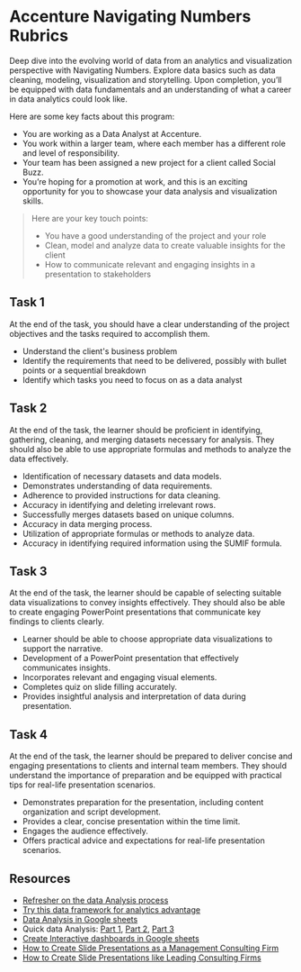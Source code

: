 # Accenture Navigating Numbers Rubrics
Deep dive into the evolving world of data from an analytics and visualization perspective with Navigating Numbers. Explore data basics such as data cleaning, modeling, visualization and storytelling. Upon completion, you’ll be equipped with data fundamentals and an understanding of what a career in data analytics could look like.

Here are some key facts about this program: 
- You are working as a Data Analyst at Accenture.
- You work within a larger team, where each member has a different role and level of responsibility. 
- Your team has been assigned a new project for a client called Social Buzz. 
- You’re hoping for a promotion at work, and this is an exciting opportunity for you to showcase your data analysis and visualization skills. 

> Here are your key touch points:
>- You have a good understanding of the project and your role
>- Clean, model and analyze data to create valuable insights for the client
>- How to communicate relevant and engaging insights in a presentation to stakeholders


## Task 1
At the end of the task, you should have a clear understanding of the project objectives and the tasks required to accomplish them.
- Understand the client's business problem 
- Identify the requirements that need to be delivered, possibly with bullet points or a sequential breakdown
- Identify which tasks you need to focus on as a data analyst


## Task 2
At the end of the task, the learner should be proficient in identifying, gathering, cleaning, and merging datasets necessary for analysis. They should also be able to use appropriate formulas and methods to analyze the data effectively.
- Identification of necessary datasets and data models.
- Demonstrates understanding of data requirements.
- Adherence to provided instructions for data cleaning.
- Accuracy in identifying and deleting irrelevant rows.
- Successfully merges datasets based on unique columns.
- Accuracy in data merging process.
- Utilization of appropriate formulas or methods to analyze data.
- Accuracy in identifying required information using the SUMIF formula.

## Task 3
At the end of the task, the learner should be capable of selecting suitable data visualizations to convey insights effectively. They should also be able to create engaging PowerPoint presentations that communicate key findings to clients clearly.
- Learner should be able to choose appropriate data visualizations to support the narrative.
- Development of a PowerPoint presentation that effectively communicates insights.
- Incorporates relevant and engaging visual elements.
- Completes quiz on slide filling accurately.
- Provides insightful analysis and interpretation of data during presentation.

## Task 4
At the end of the task, the learner should be prepared to deliver concise and engaging presentations to clients and internal team members. They should understand the importance of preparation and be equipped with practical tips for real-life presentation scenarios.
- Demonstrates preparation for the presentation, including content organization and script development.
- Provides a clear, concise presentation within the time limit.
- Engages the audience effectively.
- Offers practical advice and expectations for real-life presentation scenarios.

## Resources
- [Refresher on the data Analysis process](https://careerfoundry.com/en/blog/data-analytics/the-data-analysis-process-step-by-step/)
- [Try this data framework for analytics advantage](https://mitsloan.mit.edu/ideas-made-to-matter/try-data-framework-analytics-advantage)
- [Data Analysis in Google sheets](https://www.datacamp.com/courses/data-analysis-in-google-sheets)
- Quick data Analysis: [Part 1](https://www.youtube.com/watch?app=desktop&v=Y8jhi_yZKOg), [Part 2](https://youtu.be/YXLXXSXhQqo?si=Rx_cQH70By_zVD-u), [Part 3](https://youtu.be/FlRbtJaieLc?si=GnOF9NuvsrCWe-w1)
- [Create Interactive dashboards in Google sheets](https://www.youtube.com/watch?v=8owuRQcSHH8)
- [How to Create Slide Presentations as a Management Consulting Firm](https://www.youtube.com/watch?v=r_kwLYKcjrk)
- [How to Create Slide Presentations like Leading Consulting Firms](https://www.youtube.com/playlist?list=PLO9mZ8x4h8C7F_UdQvKW685Nvz4OYN6qs)